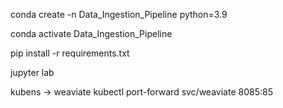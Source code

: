
conda create -n Data_Ingestion_Pipeline python=3.9

conda activate Data_Ingestion_Pipeline

pip install -r requirements.txt

jupyter lab

kubens -> weaviate
kubectl port-forward svc/weaviate 8085:85
